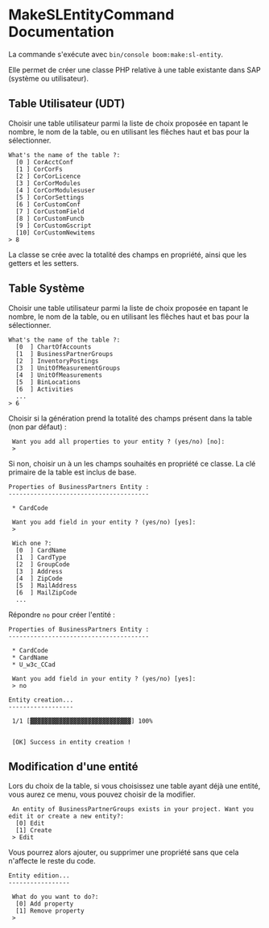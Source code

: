 # MakeSLEntityCommand Documentation

La commande s'exécute avec ``bin/console boom:make:sl-entity``.

Elle permet de créer une classe PHP relative à une table existante dans SAP (système ou utilisateur).

## Table Utilisateur (UDT)

Choisir une table utilisateur parmi la liste de choix proposée en tapant le nombre, le nom de la table, ou en utilisant les flêches haut et bas pour la sélectionner.

```console
What's the name of the table ?:
  [0 ] CorAcctConf
  [1 ] CorCorFs
  [2 ] CorCorLicence
  [3 ] CorCorModules
  [4 ] CorCorModulesuser
  [5 ] CorCorSettings
  [6 ] CorCustomConf
  [7 ] CorCustomField
  [8 ] CorCustomFuncb
  [9 ] CorCustomGscript
  [10] CorCustomNewitems
> 8
```

La classe se crée avec la totalité des champs en propriété, ainsi que les getters et les setters.

## Table Système

Choisir une table utilisateur parmi la liste de choix proposée en tapant le nombre, le nom de la table, ou en utilisant les flêches haut et bas pour la sélectionner.

```console
What's the name of the table ?:
  [0  ] ChartOfAccounts
  [1  ] BusinessPartnerGroups
  [2  ] InventoryPostings
  [3  ] UnitOfMeasurementGroups
  [4  ] UnitOfMeasurements
  [5  ] BinLocations
  [6  ] Activities
  ...
> 6
```

Choisir si la génération prend la totalité des champs présent dans la table (non par défaut) :

```console
 Want you add all properties to your entity ? (yes/no) [no]:
 > 
```

Si non, choisir un à un les champs souhaités en propriété ce classe. La clé primaire de la table est inclus de base.

```console
Properties of BusinessPartners Entity :
---------------------------------------

 * CardCode

 Want you add field in your entity ? (yes/no) [yes]:
 > 

 Wich one ?:
  [0  ] CardName
  [1  ] CardType
  [2  ] GroupCode
  [3  ] Address
  [4  ] ZipCode
  [5  ] MailAddress
  [6  ] MailZipCode
  ...
```

Répondre ``no`` pour créer l'entité :

```console
Properties of BusinessPartners Entity :
---------------------------------------

 * CardCode
 * CardName
 * U_w3c_CCad

 Want you add field in your entity ? (yes/no) [yes]:
 > no

Entity creation...
------------------

 1/1 [▓▓▓▓▓▓▓▓▓▓▓▓▓▓▓▓▓▓▓▓▓▓▓▓▓▓▓▓] 100%

                                                                                                                        
 [OK] Success in entity creation !    
 ```
                                                                                                                        
## Modification d'une entité

Lors du choix de la table, si vous choisissez une table ayant déjà une entité, vous aurez ce menu, vous pouvez choisir de la modifier.

```console
 An entity of BusinessPartnerGroups exists in your project. Want you edit it or create a new entity?:
  [0] Edit
  [1] Create
 > Edit

```

Vous pourrez alors ajouter, ou supprimer une propriété sans que cela n'affecte le reste du code.

```console
Entity edition...
-----------------

 What do you want to do?:
  [0] Add property
  [1] Remove property
 > 
```
